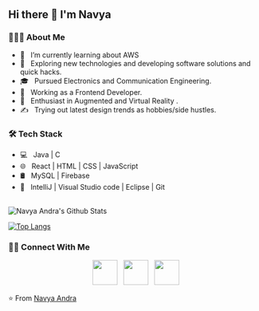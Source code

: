 <h2>Hi there 👋 I'm Navya</h2>

<h3> 👨🏻‍💻 About Me </h3>

- 🔭 &nbsp; I’m currently learning about AWS
- 🤔 &nbsp; Exploring new technologies and developing software solutions and quick hacks.
- 🎓 &nbsp; Pursued Electronics and Communication Engineering.
- 💼 &nbsp; Working as a Frontend Developer.
- 🌱 &nbsp; Enthusiast in Augmented and Virtual Reality .
- ✍️ &nbsp; Trying out latest design trends as hobbies/side hustles.

<h3>🛠 Tech Stack</h3>

- 💻 &nbsp; Java | C 
- 🌐 &nbsp; React | HTML | CSS | JavaScript 
- 🛢 &nbsp; MySQL | Firebase
- 🔧 &nbsp; IntelliJ | Visual Studio code | Eclipse | Git


<br>

<img align="center" src="https://github-readme-stats.vercel.app/api?username=Navya-Andra&include_all_commits=true&count_private=true&show_icons=true&line_height=20&title_color=7A7ADB&icon_color=2234AE&text_color=D3D3D3&bg_color=0,000000,130F40" alt="Navya Andra's Github Stats">

</br>

[![Top Langs](https://github-readme-stats.vercel.app/api/top-langs/?username=Navya-Andra&layout=compact&text_color=daf7dc&bg_color=151515)](https://github.com/Navya-Andra/github-readme-stats)


<h3> 🤝🏻 Connect With Me </h3>

<p align="center">
&nbsp; <a href="https://twitter.com/NavyaAndra1" target="_blank" rel="noopener noreferrer"><img src="https://img.icons8.com/plasticine/100/000000/twitter.png" width="50" /></a>  
&nbsp; <a href="https://www.linkedin.com/in/navya-andra-494490156/" target="_blank" rel="noopener noreferrer"><img src="https://img.icons8.com/plasticine/100/000000/linkedin.png" width="50" /></a>
&nbsp; <a href="mailto:anchowdary13@gmail.com" target="_blank" rel="noopener noreferrer"><img src="https://img.icons8.com/plasticine/100/000000/gmail.png"  width="50" /></a>
</p>

⭐️ From [Navya Andra](https://github.com/Navya-Andra)
